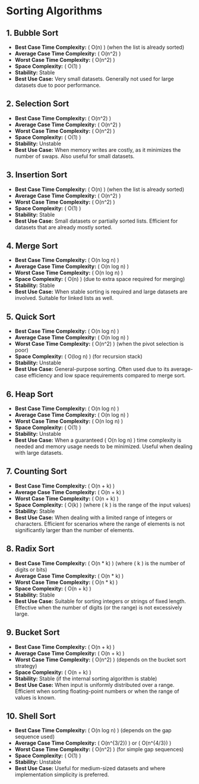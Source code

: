 # Sorting Algorithms

## 1. Bubble Sort
- **Best Case Time Complexity:** \( O(n) \) (when the list is already sorted)
- **Average Case Time Complexity:** \( O(n^2) \)
- **Worst Case Time Complexity:** \( O(n^2) \)
- **Space Complexity:** \( O(1) \)
- **Stability:** Stable
- **Best Use Case:** Very small datasets. Generally not used for large datasets due to poor performance.

## 2. Selection Sort
- **Best Case Time Complexity:** \( O(n^2) \)
- **Average Case Time Complexity:** \( O(n^2) \)
- **Worst Case Time Complexity:** \( O(n^2) \)
- **Space Complexity:** \( O(1) \)
- **Stability:** Unstable
- **Best Use Case:** When memory writes are costly, as it minimizes the number of swaps. Also useful for small datasets.

## 3. Insertion Sort
- **Best Case Time Complexity:** \( O(n) \) (when the list is already sorted)
- **Average Case Time Complexity:** \( O(n^2) \)
- **Worst Case Time Complexity:** \( O(n^2) \)
- **Space Complexity:** \( O(1) \)
- **Stability:** Stable
- **Best Use Case:** Small datasets or partially sorted lists. Efficient for datasets that are already mostly sorted.

## 4. Merge Sort
- **Best Case Time Complexity:** \( O(n log n) \)
- **Average Case Time Complexity:** \( O(n log n) \)
- **Worst Case Time Complexity:** \( O(n log n) \)
- **Space Complexity:** \( O(n) \) (due to extra space required for merging)
- **Stability:** Stable
- **Best Use Case:** When stable sorting is required and large datasets are involved. Suitable for linked lists as well.

## 5. Quick Sort
- **Best Case Time Complexity:** \( O(n log n) \)
- **Average Case Time Complexity:** \( O(n log n) \)
- **Worst Case Time Complexity:** \( O(n^2) \) (when the pivot selection is poor)
- **Space Complexity:** \( O(log n) \) (for recursion stack)
- **Stability:** Unstable
- **Best Use Case:** General-purpose sorting. Often used due to its average-case efficiency and low space requirements compared to merge sort.

## 6. Heap Sort
- **Best Case Time Complexity:** \( O(n log n) \)
- **Average Case Time Complexity:** \( O(n log n) \)
- **Worst Case Time Complexity:** \( O(n log n) \)
- **Space Complexity:** \( O(1) \)
- **Stability:** Unstable
- **Best Use Case:** When a guaranteed \( O(n log n) \) time complexity is needed and memory usage needs to be minimized. Useful when dealing with large datasets.

## 7. Counting Sort
- **Best Case Time Complexity:** \( O(n + k) \)
- **Average Case Time Complexity:** \( O(n + k) \)
- **Worst Case Time Complexity:** \( O(n + k) \)
- **Space Complexity:** \( O(k) \) (where \( k \) is the range of the input values)
- **Stability:** Stable
- **Best Use Case:** When dealing with a limited range of integers or characters. Efficient for scenarios where the range of elements is not significantly larger than the number of elements.

## 8. Radix Sort
- **Best Case Time Complexity:** \( O(n * k) \) (where \( k \) is the number of digits or bits)
- **Average Case Time Complexity:** \( O(n * k) \)
- **Worst Case Time Complexity:** \( O(n * k) \)
- **Space Complexity:** \( O(n + k) \)
- **Stability:** Stable
- **Best Use Case:** Suitable for sorting integers or strings of fixed length. Effective when the number of digits (or the range) is not excessively large.

## 9. Bucket Sort
- **Best Case Time Complexity:** \( O(n + k) \)
- **Average Case Time Complexity:** \( O(n + k) \)
- **Worst Case Time Complexity:** \( O(n^2) \) (depends on the bucket sort strategy)
- **Space Complexity:** \( O(n + k) \)
- **Stability:** Stable (if the internal sorting algorithm is stable)
- **Best Use Case:** When input is uniformly distributed over a range. Efficient when sorting floating-point numbers or when the range of values is known.

## 10. Shell Sort
- **Best Case Time Complexity:** \( O(n log n) \) (depends on the gap sequence used)
- **Average Case Time Complexity:** \( O(n^{3/2}) \) or \( O(n^{4/3}) \)
- **Worst Case Time Complexity:** \( O(n^2) \) (for simple gap sequences)
- **Space Complexity:** \( O(1) \)
- **Stability:** Unstable
- **Best Use Case:** Useful for medium-sized datasets and where implementation simplicity is preferred.
